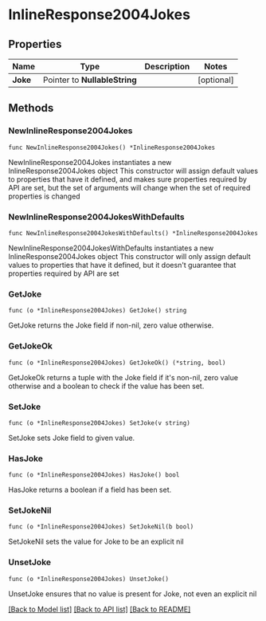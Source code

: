 # InlineResponse2004Jokes

## Properties

Name | Type | Description | Notes
------------ | ------------- | ------------- | -------------
**Joke** | Pointer to **NullableString** |  | [optional] 

## Methods

### NewInlineResponse2004Jokes

`func NewInlineResponse2004Jokes() *InlineResponse2004Jokes`

NewInlineResponse2004Jokes instantiates a new InlineResponse2004Jokes object
This constructor will assign default values to properties that have it defined,
and makes sure properties required by API are set, but the set of arguments
will change when the set of required properties is changed

### NewInlineResponse2004JokesWithDefaults

`func NewInlineResponse2004JokesWithDefaults() *InlineResponse2004Jokes`

NewInlineResponse2004JokesWithDefaults instantiates a new InlineResponse2004Jokes object
This constructor will only assign default values to properties that have it defined,
but it doesn't guarantee that properties required by API are set

### GetJoke

`func (o *InlineResponse2004Jokes) GetJoke() string`

GetJoke returns the Joke field if non-nil, zero value otherwise.

### GetJokeOk

`func (o *InlineResponse2004Jokes) GetJokeOk() (*string, bool)`

GetJokeOk returns a tuple with the Joke field if it's non-nil, zero value otherwise
and a boolean to check if the value has been set.

### SetJoke

`func (o *InlineResponse2004Jokes) SetJoke(v string)`

SetJoke sets Joke field to given value.

### HasJoke

`func (o *InlineResponse2004Jokes) HasJoke() bool`

HasJoke returns a boolean if a field has been set.

### SetJokeNil

`func (o *InlineResponse2004Jokes) SetJokeNil(b bool)`

 SetJokeNil sets the value for Joke to be an explicit nil

### UnsetJoke
`func (o *InlineResponse2004Jokes) UnsetJoke()`

UnsetJoke ensures that no value is present for Joke, not even an explicit nil

[[Back to Model list]](../README.md#documentation-for-models) [[Back to API list]](../README.md#documentation-for-api-endpoints) [[Back to README]](../README.md)


